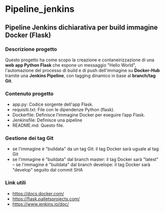 # Pipeline_jenkins
## Pipeline Jenkins dichiarativa per build immagine Docker (Flask)

### Descrizione progetto
Questo progetto ha come scopo la creazione e contaneirizzazione di una **web app Python Flask** che espone un messaggio "Hello World", 
l'automazione del processo di build e di push dell'immagine su **Docker-Hub** tramite una **Jenkins Pipeline**, con tagging dinamico 
in base al **branch/tag Git**.

### Contenuto progetto
- app.py: Codice sorgente dell'app Flask.
- requisiti.txt: File con le dipendenze Python (flask).
- Dockerfile: Definisce l’immagine Docker per eseguire l’app Flask.
- Jenkinsfile: Definisce una pipeline
- README.md: Questo file.

### Gestione dei tag Git
- se l'immagine è "buildata" da un tag Git: il tag Docker sarà uguale al tag Git
- se l'immagine è "buildata" dal branch master: il tag Docker sarà "latest"
– se l'immagine è "buildata" dal branch develope: il tag Docker sarà "develop" seguito dal commit SHA

### Link utili
- https://docs.docker.com/
- https://flask.palletsprojects.com/
- https://www.jenkins.io/doc/

